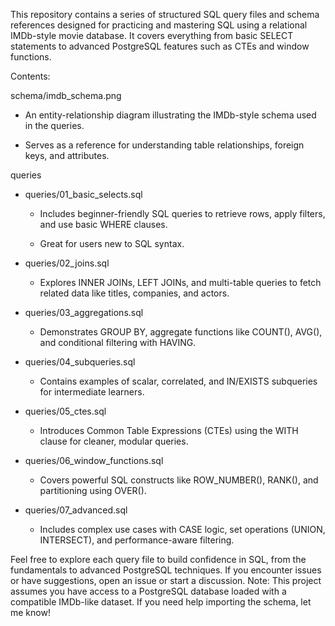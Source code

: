 This repository contains a series of structured SQL query files and schema references designed for practicing and mastering SQL using a relational IMDb-style movie database. It covers everything from basic SELECT statements to advanced PostgreSQL features such as CTEs and window functions.

Contents:

schema/imdb_schema.png

  * An entity-relationship diagram illustrating the IMDb-style schema used in the queries.

  * Serves as a reference for understanding table relationships, foreign keys, and attributes.

queries
  * queries/01_basic_selects.sql

     * Includes beginner-friendly SQL queries to retrieve rows, apply filters, and use basic WHERE clauses.

     * Great for users new to SQL syntax.

  * queries/02_joins.sql

     * Explores INNER JOINs, LEFT JOINs, and multi-table queries to fetch related data like titles, companies, and actors.

  * queries/03_aggregations.sql

     * Demonstrates GROUP BY, aggregate functions like COUNT(), AVG(), and conditional filtering with HAVING.

  * queries/04_subqueries.sql

     * Contains examples of scalar, correlated, and IN/EXISTS subqueries for intermediate learners.

  * queries/05_ctes.sql

     * Introduces Common Table Expressions (CTEs) using the WITH clause for cleaner, modular queries.

  * queries/06_window_functions.sql

     * Covers powerful SQL constructs like ROW_NUMBER(), RANK(), and partitioning using OVER().

  * queries/07_advanced.sql

     * Includes complex use cases with CASE logic, set operations (UNION, INTERSECT), and performance-aware filtering.


Feel free to explore each query file to build confidence in SQL, from the fundamentals to advanced PostgreSQL techniques. If you encounter issues or have suggestions, open an issue or start a discussion. Note: This project assumes you have access to a PostgreSQL database loaded with a compatible IMDb-like dataset. If you need help importing the schema, let me know!
